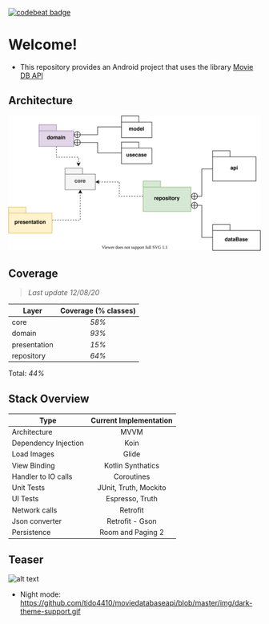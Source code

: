 [![codebeat badge](https://codebeat.co/badges/07eeaf3d-d079-4f7f-8ba5-abf596b60f31)](https://codebeat.co/projects/github-com-gabrielbmoro-moviedbapi-master)

# Welcome!

- This repository provides an Android project that uses the library  [Movie DB API](https://www.themoviedb.org)

## Architecture

![alt text](https://github.com/gabrielbmoro/MovieDBApi/blob/master/img/architecture.svg)

## Coverage 

> _Last update 12/08/20_

| Layer                | Coverage (% classes)      |
|----------------------|:-------------------------:|
| core                 | _58%_                     |
| domain               | _93%_                     |
| presentation         | _15%_                     |
| repository           | _64%_                     |

Total: _44%_



## Stack Overview

| Type                 | Current Implementation  |
|----------------------|:-----------------------:|
| Architecture         | MVVM                    |
| Dependency Injection | Koin                    |
| Load Images          | Glide                   |
| View Binding         | Kotlin Synthatics       |
| Handler to IO calls  | Coroutines              |
| Unit Tests           | JUnit, Truth, Mockito   |
| UI Tests             | Espresso, Truth         |
| Network calls        | Retrofit                |
| Json converter       | Retrofit - Gson         |
| Persistence          | Room and Paging 2       |

## Teaser

![alt text](https://github.com/tido4410/moviedatabaseapi/blob/master/img/teaser.gif)

- Night mode: https://github.com/tido4410/moviedatabaseapi/blob/master/img/dark-theme-support.gif
